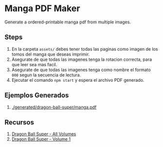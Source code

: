 # Manga PDF Maker

Generate a ordered-printable manga pdf from multiple images.

## Steps

1. En la carpeta `assets/` debes tener todas las paginas como imagen de los tomos del manga que deseas imprimir.
1. Asegurate de que todas las imagenes tenga la rotacion correcta, para que leer sea mas facil.
1. Asegurate de que todas las imagenes tenga como nombre el formato `000` segun la secuencia de lectura.
1. Ejecutar el comando `npm start` y espera el archivo PDF generado.

## Ejemplos Generados

1. [./generated/dragon-ball-super/manga.pdf](./generated/dragon-ball-super/manga.pdf)

## Recursos

1. [Dragon Ball Super - All Volumes](https://tomosmanga.com/tomos-dragon-ball-super/)
1. [Dragon Ball Super - Volume 1](https://www.terabox.com/sharing/link?surl=CQoHM9Wm-vSeFTQhWQ35Gw)
